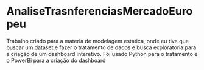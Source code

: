 # AnaliseTrasnferenciasMercadoEuropeu
Trabalho criado para a materia de modelagem estatica, onde eu tive que buscar um dataset e fazer o tratamento de dados e busca exploratoria para a criação de um dashboard interetivo.
Foi usado Python para o tratamento e o PowerBi para a criação do dashboard
